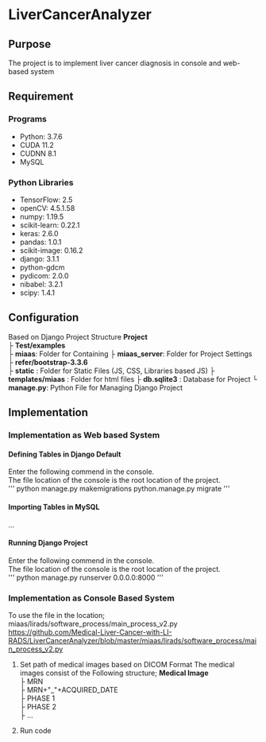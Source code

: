 # LiverCancerAnalyzer
## Purpose 
 The project is to implement liver cancer diagnosis in console and web-based system  
 

## Requirement
### Programs  
 - Python: 3.7.6  
 - CUDA 11.2  
 - CUDNN 8.1  
 - MySQL  
### Python Libraries
 - TensorFlow: 2.5  
 - openCV: 4.5.1.58  
 - numpy: 1.19.5  
 - scikit-learn: 0.22.1   
 - keras: 2.6.0 
 - pandas: 1.0.1  
 - scikit-image: 0.16.2  
 - django: 3.1.1  
 - python-gdcm
 - pydicom: 2.0.0  
 - nibabel: 3.2.1
 - scipy: 1.4.1


## Configuration
Based on Django Project Structure
**Project**  
  ├ **Test/examples**  
  ├ **miaas**: Folder for Containing
  ├ **miaas_server**: Folder for Project Settings 
  ├ **refer/bootstrap-3.3.6**  
  ├ **static** : Folder for Static Files (JS, CSS, Libraries based JS) 
  ├ **templates/miaas** : Folder for html files
  ├ **db.sqlite3** : Database for Project
  └ **manage.py**: Python File for Managing Django Project 
  
  
## Implementation
### Implementation as Web based System  
#### Defining Tables in Django Default   
Enter the following commend in the console.  
The file location of the console is the root location of the project.  
'''
python manage.py makemigrations
python.manage.py migrate
'''
#### Importing Tables in MySQL 
...  
#### Running Django Project
Enter the following commend in the console.  
The file location of the console is the root location of the project.  
'''
python manage.py runserver 0.0.0.0:8000
'''

### Implementation as Console Based System  
To use the file in the location; miaas/lirads/software_process/main_process_v2.py  
https://github.com/Medical-Liver-Cancer-with-LI-RADS/LiverCancerAnalyzer/blob/master/miaas/lirads/software_process/main_process_v2.py   
1. Set path of medical images based on DICOM Format
    The medical images consist of the Following structure;
    **Medical Image**  
    ├ MRN  
        ├ MRN+"_"+ACQUIRED_DATE  
            ├ PHASE 1  
            ├ PHASE 2  
            ├ ...  
            
2. Run code 
